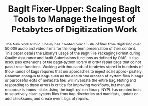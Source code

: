 ---
abstract: 'The New York Public Library has created over 1.5 PB of files from digitizing
  over 50,000 audio and video items for the long-term preservation of their content.
  This paper details the Library’s usage of the BagIt File Packaging Format during
  Quality Assurance and Audit Submissions functions as defined by OAIS. It also discusses
  extensions of the bagit-python library in order repair bags that do not pass those
  functions.

  Working with thousands of terabytes stored in hundreds of thou- sands of bags requires
  that our approaches to ingest scale appro- priately. Common changes to bags such
  as the accidental creation of system files in bags or purposeful edits of metadata
  files will invalidate the entire bag. Noting and responding to these errors is critical
  for improving workflows, but manual response is impos- sible. Using the bagit-python
  library, NYPL has created tools to selectively clean system files from bag directories
  and manifests, update or add checksums, and create event logs of repairs.'
creators:
- Nick Krabbenhoeft
date: null
document_url: https://services.phaidra.univie.ac.at/api/object/o:931102/download
grand_parent: iPRES
institutions: []
keywords:
- kyoto
landing_page_url: https://phaidra.univie.ac.at/o:931102
language: eng
layout: publication
license: CC BY-SA 4.0 International
notes_url: null
parent: iPRES 2017
publication_type: paper
size: 111301
slides_url: null
source_name: iPRES
stream_url: null
title: 'BagIt Fixer-Upper: Scaling BagIt Tools to Manage the Ingest of Petabytes of
  Digitization Work'
year: 2017
---